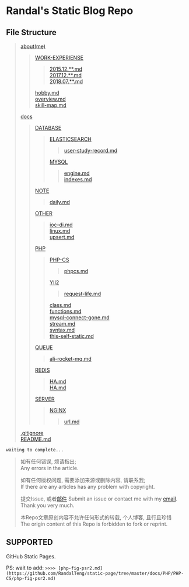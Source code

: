 # Randal's Static Blog Repo

## File Structure

> [about(me)](https://github.com/RandalTeng/static-page/tree/master/about)
>> [WORK-EXPERIENSE](https://github.com/RandalTeng/static-page/tree/master/about/WORK-EXPERIENSE)
>>> [2015.12.\*\*.md](https://github.com/RandalTeng/static-page/tree/master/about/WORK-EXPERIENSE/2015.12%20%E4%B8%8A%E6%B5%B7%E9%A2%86%E7%BE%8E%E8%BD%AF%E4%BB%B6%E7%A7%91%E6%8A%80%E6%9C%89%E9%99%90%E5%85%AC%E5%8F%B8.md)  
>>> [2017.12.\*\*.md](https://github.com/RandalTeng/static-page/tree/master/about/WORK-EXPERIENSE/2017.12%20%E4%B8%8A%E6%B5%B7%E9%9F%A9%E5%88%9B%E7%BD%91%E7%BB%9C%E7%A7%91%E6%8A%80%E6%9C%89%E9%99%90%E5%85%AC%E5%8F%B8.md)  
>>> [2018.07.\*\*.md](https://github.com/RandalTeng/static-page/tree/master/about/WORK-EXPERIENSE/2018.07%20%E8%B4%A2%E7%89%9B(%E4%B8%8A%E6%B5%B7)%E7%BD%91%E7%BB%9C%E7%A7%91%E6%8A%80%E6%9C%89%E9%99%90%E5%85%AC%E5%8F%B8(%E8%B0%83%E5%B2%97).md)
>>
>> [hobby.md](https://github.com/RandalTeng/static-page/tree/master/about/hobby.md)  
>> [overview.md](https://github.com/RandalTeng/static-page/tree/master/about/overview.md)  
>> [skill-map.md](https://github.com/RandalTeng/static-page/tree/master/about/skill-map.md)
>
> [docs](https://github.com/RandalTeng/static-page/tree/master/docs)  
>> [DATABASE](https://github.com/RandalTeng/static-page/tree/master/docs/DATABASE)  
>>> [ELASTICSEARCH](https://github.com/RandalTeng/static-page/tree/master/docs/DATABASE/ELASTICSEARCH)  
>>>> [user-study-record.md](https://github.com/RandalTeng/static-page/tree/master/docs/DATABASE/ELASTICSEARCH/user-study-record.md)
>>>
>>> [MYSQL](https://github.com/RandalTeng/static-page/tree/master/docs/DATABASE/MYSQL)  
>>>> [engine.md](https://github.com/RandalTeng/static-page/tree/master/docs/DATABASE/MYSQL/engine.md)  
>>>> [indexes.md](https://github.com/RandalTeng/static-page/tree/master/docs/DATABASE/MYSQL/indexes.md)
>>
>> [NOTE](https://github.com/RandalTeng/static-page/tree/master/docs/NOTE)  
>>> [daily.md](https://github.com/RandalTeng/static-page/tree/master/docs/NOTE/daily.md)
>>
>> [OTHER](https://github.com/RandalTeng/static-page/tree/master/docs/OTHER)  
>>> [ioc-di.md](https://github.com/RandalTeng/static-page/tree/master/docs/OTHER/ioc-di.md)  
>>> [linux.md](https://github.com/RandalTeng/static-page/tree/master/docs/OTHER/linux.md)  
>>> [upsert.md](https://github.com/RandalTeng/static-page/tree/master/docs/OTHER/upsert.md)
>>
>> [PHP](https://github.com/RandalTeng/static-page/tree/master/docs/PHP)  
>>> [PHP-CS](https://github.com/RandalTeng/static-page/tree/master/docs/PHP/PHP-CS)  
>>>> [phpcs.md](https://github.com/RandalTeng/static-page/tree/master/docs/PHP/PHP-CS/phpcs.md)
>>>
>>> [YII2](https://github.com/RandalTeng/static-page/tree/master/docs/PHP/YII2)  
>>>> [request-life.md](https://github.com/RandalTeng/static-page/tree/master/docs/PHP/YII2/request-life.md)
>>>
>>> [class.md](https://github.com/RandalTeng/static-page/tree/master/docs/PHP/class.md)  
>>> [functions.md](https://github.com/RandalTeng/static-page/tree/master/docs/PHP/functions.md)  
>>> [mysql-connect-gone.md](https://github.com/RandalTeng/static-page/tree/master/docs/PHP/mysql-connect-gone.md)  
>>> [stream.md](https://github.com/RandalTeng/static-page/tree/master/docs/PHP/stream.md)  
>>> [syntax.md](https://github.com/RandalTeng/static-page/tree/master/docs/PHP/syntax.md)  
>>> [this-self-static.md](https://github.com/RandalTeng/static-page/tree/master/docs/PHP/this-self-static.md)
>>
>> [QUEUE](https://github.com/RandalTeng/static-page/tree/master/docs/QUEUE)  
>>> [ali-rocket-mq.md](https://github.com/RandalTeng/static-page/tree/master/docs/QUEUE/ali-rocket-mq.md)
>>
>> [REDIS](https://github.com/RandalTeng/static-page/tree/master/docs/REDIS)  
>>> [HA.md](https://github.com/RandalTeng/static-page/tree/master/docs/REDIS/HA.md)  
>>> [HA.md](https://github.com/RandalTeng/static-page/tree/master/docs/REDIS/structure.md)
>>
>> [SERVER](https://github.com/RandalTeng/static-page/tree/master/docs/SERVER)  
>>> [NGINX](https://github.com/RandalTeng/static-page/tree/master/docs/SERVER/NGINX)  
>>>> [url.md](https://github.com/RandalTeng/static-page/tree/master/docs/SERVER/NGINX/url.md)
>
> [.gitignore](https://github.com/RandalTeng/static-page/tree/master/.gitignore)  
> [README.md](https://github.com/RandalTeng/static-page/tree/master/README.md)

`waiting to complete...`

> 如有任何错误, 烦请指出;  
> Any errors in the article.  
>
> 如有任何版权问题, 需要添加来源或删除内容, 请联系我;  
> If there are any articles has any problem with copyright.  
>
> 提交Issue, 或者[邮件](mailto://teng950916@gmail.com)
> Submit an issue or contact me with my [email](mailto://teng950916@gmail.com). Thank you very much.  
>
> 本Repo文章原创内容不允许任何形式的转载, 个人博客, 且行且珍惜  
> The origin content of this Repo is forbidden to fork or reprint.

## SUPPORTED

GitHub Static Pages.

PS:
wait to add:
`>>>> [php-fig-psr2.md](https://github.com/RandalTeng/static-page/tree/master/docs/PHP/PHP-CS/php-fig-psr2.md)`